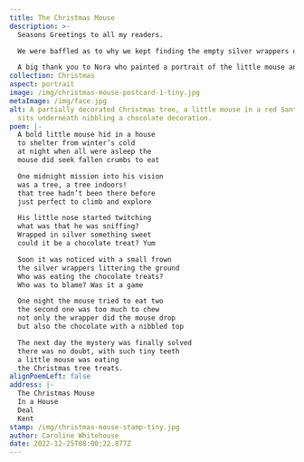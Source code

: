 ```yaml
---
title: The Christmas Mouse
description: >-
  Seasons Greetings to all my readers.

  We were baffled as to why we kept finding the empty silver wrappers of the chocolate treats beneath the tree, my husband was convinced I was the guilty culprit until one morning we discovered a partially eaten chocolate with tiny tiny teeth marks, and I was vindicated.

  A big thank you to Nora who painted a portrait of the little mouse and allowed me to include it in the artwork for this postcard.
collection: Christmas
aspect: portrait
image: /img/christmas-mouse-postcard-1-tiny.jpg
metaImage: /img/face.jpg
alt: A partially decorated Christmas tree, a little mouse in a red Santa hat
  sits underneath nibbling a chocolate decoration.
poem: |-
  A bold little mouse hid in a house 
  to shelter from winter’s cold
  at night when all were asleep the
  mouse did seek fallen crumbs to eat

  One midnight mission into his vision
  was a tree, a tree indoors! 
  that tree hadn’t been there before 
  just perfect to climb and explore

  His little nose started twitching
  what was that he was sniffing?
  Wrapped in silver something sweet 
  could it be a chocolate treat? Yum

  Soon it was noticed with a small frown
  the silver wrappers littering the ground
  Who was eating the chocolate treats?
  Who was to blame? Was it a game

  One night the mouse tried to eat two
  the second one was too much to chew
  not only the wrapper did the mouse drop 
  but also the chocolate with a nibbled top

  The next day the mystery was finally solved
  there was no doubt, with such tiny teeth
  a little mouse was eating
  the Christmas tree treats.
alignPoemLeft: false
address: |-
  The Christmas Mouse
  In a House
  Deal
  Kent
stamp: /img/christmas-mouse-stamp-tiny.jpg
author: Caroline Whitehouse
date: 2022-12-25T08:00:22.877Z
---
```

